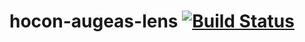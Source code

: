 # hocon-augeas-lens [![Build Status](https://travis-ci.org/jansyk13/hocon-augeas-lens.svg?branch=master)](https://travis-ci.org/jansyk13/hocon-augeas-lens)
